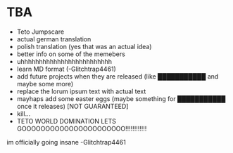 # TBA

- Teto Jumpscare
- actual german translation
- polish translation (yes that was an actual idea)
- better info on some of the memebers
- uhhhhhhhhhhhhhhhhhhhhhhhhh
- learn MD format (-Glitchtrap4461)
- add future projects when they are released (like ███████████ and maybe some more)
- replace the lorum ipsum text with actual text
- mayhaps add some easter eggs (maybe something for ███████████ once it releases) [NOT GUARANTEED]
- kill...
- TETO WORLD DOMINATION LETS GOOOOOOOOOOOOOOOOOOOOOO!!!!!!!!!!!!


im officially going insane -Glitchtrap4461

